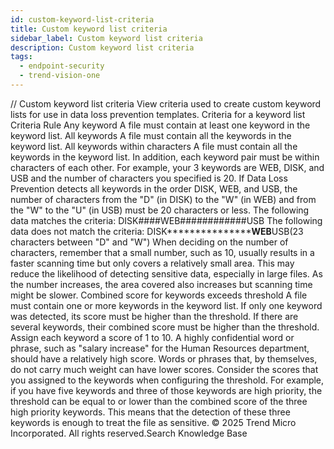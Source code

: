 ```yaml
---
id: custom-keyword-list-criteria
title: Custom keyword list criteria
sidebar_label: Custom keyword list criteria
description: Custom keyword list criteria
tags:
  - endpoint-security
  - trend-vision-one
---
```


/*<![CDATA[*/ $('#title').html($('meta[name=map-description]').attr('content')); /*]]>*/ Custom keyword list criteria View criteria used to create custom keyword lists for use in data loss prevention templates. Criteria for a keyword list Criteria Rule Any keyword A file must contain at least one keyword in the keyword list. All keywords A file must contain all the keywords in the keyword list. All keywords within <x> characters A file must contain all the keywords in the keyword list. In addition, each keyword pair must be within <x> characters of each other. For example, your 3 keywords are WEB, DISK, and USB and the number of characters you specified is 20. If Data Loss Prevention detects all keywords in the order DISK, WEB, and USB, the number of characters from the "D" (in DISK) to the "W" (in WEB) and from the "W" to the "U" (in USB) must be 20 characters or less. The following data matches the criteria: DISK####WEB############USB The following data does not match the criteria: DISK*******************WEB****USB(23 characters between "D" and "W") When deciding on the number of characters, remember that a small number, such as 10, usually results in a faster scanning time but only covers a relatively small area. This may reduce the likelihood of detecting sensitive data, especially in large files. As the number increases, the area covered also increases but scanning time might be slower. Combined score for keywords exceeds threshold A file must contain one or more keywords in the keyword list. If only one keyword was detected, its score must be higher than the threshold. If there are several keywords, their combined score must be higher than the threshold. Assign each keyword a score of 1 to 10. A highly confidential word or phrase, such as "salary increase" for the Human Resources department, should have a relatively high score. Words or phrases that, by themselves, do not carry much weight can have lower scores. Consider the scores that you assigned to the keywords when configuring the threshold. For example, if you have five keywords and three of those keywords are high priority, the threshold can be equal to or lower than the combined score of the three high priority keywords. This means that the detection of these three keywords is enough to treat the file as sensitive. © 2025 Trend Micro Incorporated. All rights reserved.Search Knowledge Base